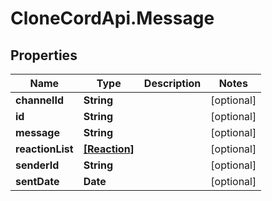 # CloneCordApi.Message

## Properties
Name | Type | Description | Notes
------------ | ------------- | ------------- | -------------
**channelId** | **String** |  | [optional] 
**id** | **String** |  | [optional] 
**message** | **String** |  | [optional] 
**reactionList** | [**[Reaction]**](Reaction.md) |  | [optional] 
**senderId** | **String** |  | [optional] 
**sentDate** | **Date** |  | [optional] 


